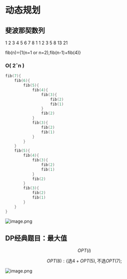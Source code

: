 # 动态规划
## 斐波那契数列
1 2 3 4 5 6  7  8
1 1 2 3 5 8 13 21

fib(n)={1(n=1 or n=2),fib(n-1)+fib(4)}
### O( 2ˆn )
```cpp
fib(7){
    fib(6){
        fib(5){
            fib(4){
                fib(3){
                    fib(2)
                    fib(1)
                }
                fib(2)
            }
            fib(3){
                fib(2)
                fib(1)
            }
        }
    }
    fib(5){
        fib(4){
            fib(3){
                fib(2)
                fib(1)
            }
            fib(2)
        }
        fib(3){
            fib(2)
            fib(1)
        }
    }
}
```
![image.png](https://i.loli.net/2020/01/31/EolYBri7yW9fnq3.png)

## DP经典题目：最大值
$$ OPT(i)  $$
```math
OPT(8):
\{ 
\text{选}4+OPT(5),\text{不选}OPT(7);
```
![image.png](https://i.loli.net/2020/01/31/oEajnh7xeDUymB2.png)
